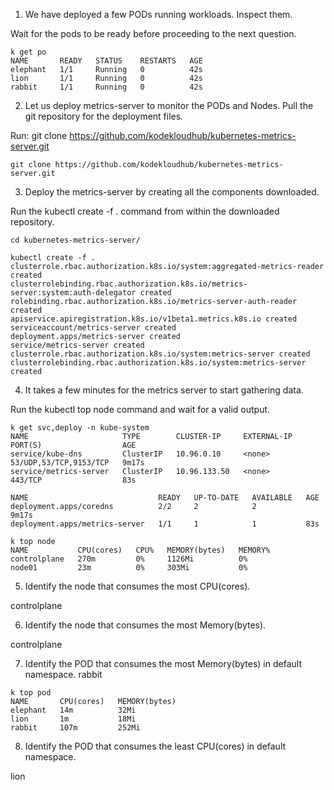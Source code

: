 1. We have deployed a few PODs running workloads. Inspect them.

Wait for the pods to be ready before proceeding to the next question.

```shell
k get po
NAME       READY   STATUS    RESTARTS   AGE
elephant   1/1     Running   0          42s
lion       1/1     Running   0          42s
rabbit     1/1     Running   0          42s
```

2. Let us deploy metrics-server to monitor the PODs and Nodes. Pull the git repository for the deployment files.

Run: git clone https://github.com/kodekloudhub/kubernetes-metrics-server.git

```shell
git clone https://github.com/kodekloudhub/kubernetes-metrics-server.git
```

3. Deploy the metrics-server by creating all the components downloaded.

Run the kubectl create -f . command from within the downloaded repository.

```shell
cd kubernetes-metrics-server/

kubectl create -f .
clusterrole.rbac.authorization.k8s.io/system:aggregated-metrics-reader created
clusterrolebinding.rbac.authorization.k8s.io/metrics-server:system:auth-delegator created
rolebinding.rbac.authorization.k8s.io/metrics-server-auth-reader created
apiservice.apiregistration.k8s.io/v1beta1.metrics.k8s.io created
serviceaccount/metrics-server created
deployment.apps/metrics-server created
service/metrics-server created
clusterrole.rbac.authorization.k8s.io/system:metrics-server created
clusterrolebinding.rbac.authorization.k8s.io/system:metrics-server created
```

4. It takes a few minutes for the metrics server to start gathering data.

Run the kubectl top node command and wait for a valid output.

```shell
k get svc,deploy -n kube-system
NAME                     TYPE        CLUSTER-IP     EXTERNAL-IP   PORT(S)                  AGE
service/kube-dns         ClusterIP   10.96.0.10     <none>        53/UDP,53/TCP,9153/TCP   9m17s
service/metrics-server   ClusterIP   10.96.133.50   <none>        443/TCP                  83s

NAME                             READY   UP-TO-DATE   AVAILABLE   AGE
deployment.apps/coredns          2/2     2            2           9m17s
deployment.apps/metrics-server   1/1     1            1           83s

k top node
NAME           CPU(cores)   CPU%   MEMORY(bytes)   MEMORY%   
controlplane   270m         0%     1126Mi          0%        
node01         23m          0%     303Mi           0%   
```

5. Identify the node that consumes the most CPU(cores).
   
controlplane

6. Identify the node that consumes the most Memory(bytes).

controlplane

7. Identify the POD that consumes the most Memory(bytes) in default namespace.
rabbit

```shell
k top pod
NAME       CPU(cores)   MEMORY(bytes)   
elephant   14m          32Mi            
lion       1m           18Mi            
rabbit     107m         252Mi      
```

8. Identify the POD that consumes the least CPU(cores) in default namespace.

lion
